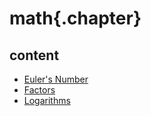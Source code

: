 
# math{.chapter}

## content

- [Euler's Number](eulers_number.md)
- [Factors](factors.md)
- [Logarithms](log.md)
